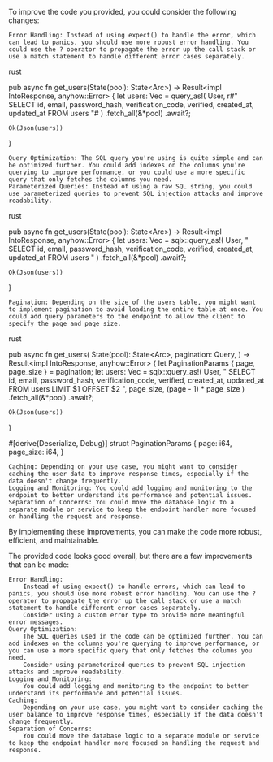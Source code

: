 To improve the code you provided, you could consider the following changes:

    Error Handling: Instead of using expect() to handle the error, which can lead to panics, you should use more robust error handling. You could use the ? operator to propagate the error up the call stack or use a match statement to handle different error cases separately.

rust

pub async fn get_users(State(pool): State<Arc<PgPool>>) -> Result<impl IntoResponse, anyhow::Error> {
    let users: Vec<User> = query_as!(
        User,
        r#"
        SELECT id, email, password_hash, verification_code, verified, created_at, updated_at
        FROM users
        "#
    )
    .fetch_all(&*pool)
    .await?;

    Ok(Json(users))
}

    Query Optimization: The SQL query you're using is quite simple and can be optimized further. You could add indexes on the columns you're querying to improve performance, or you could use a more specific query that only fetches the columns you need.
    Parameterized Queries: Instead of using a raw SQL string, you could use parameterized queries to prevent SQL injection attacks and improve readability.

rust

pub async fn get_users(State(pool): State<Arc<PgPool>>) -> Result<impl IntoResponse, anyhow::Error> {
    let users: Vec<User> = sqlx::query_as!(
        User,
        "
        SELECT id, email, password_hash, verification_code, verified, created_at, updated_at
        FROM users
        "
    )
    .fetch_all(&*pool)
    .await?;

    Ok(Json(users))
}

    Pagination: Depending on the size of the users table, you might want to implement pagination to avoid loading the entire table at once. You could add query parameters to the endpoint to allow the client to specify the page and page size.

rust

pub async fn get_users(
    State(pool): State<Arc<PgPool>>,
    pagination: Query<PaginationParams>,
) -> Result<impl IntoResponse, anyhow::Error> {
    let PaginationParams { page, page_size } = pagination;
    let users: Vec<User> = sqlx::query_as!(
        User,
        "
        SELECT id, email, password_hash, verification_code, verified, created_at, updated_at
        FROM users
        LIMIT $1 OFFSET $2
        ",
        page_size,
        (page - 1) * page_size
    )
    .fetch_all(&*pool)
    .await?;

    Ok(Json(users))
}

#[derive(Deserialize, Debug)]
struct PaginationParams {
    page: i64,
    page_size: i64,
}

    Caching: Depending on your use case, you might want to consider caching the user data to improve response times, especially if the data doesn't change frequently.
    Logging and Monitoring: You could add logging and monitoring to the endpoint to better understand its performance and potential issues.
    Separation of Concerns: You could move the database logic to a separate module or service to keep the endpoint handler more focused on handling the request and response.

By implementing these improvements, you can make the code more robust, efficient, and maintainable.




The provided code looks good overall, but there are a few improvements that can be made:

    Error Handling:
        Instead of using expect() to handle errors, which can lead to panics, you should use more robust error handling. You can use the ? operator to propagate the error up the call stack or use a match statement to handle different error cases separately.
        Consider using a custom error type to provide more meaningful error messages.
    Query Optimization:
        The SQL queries used in the code can be optimized further. You can add indexes on the columns you're querying to improve performance, or you can use a more specific query that only fetches the columns you need.
        Consider using parameterized queries to prevent SQL injection attacks and improve readability.
    Logging and Monitoring:
        You could add logging and monitoring to the endpoint to better understand its performance and potential issues.
    Caching:
        Depending on your use case, you might want to consider caching the user balance to improve response times, especially if the data doesn't change frequently.
    Separation of Concerns:
        You could move the database logic to a separate module or service to keep the endpoint handler more focused on handling the request and response.
